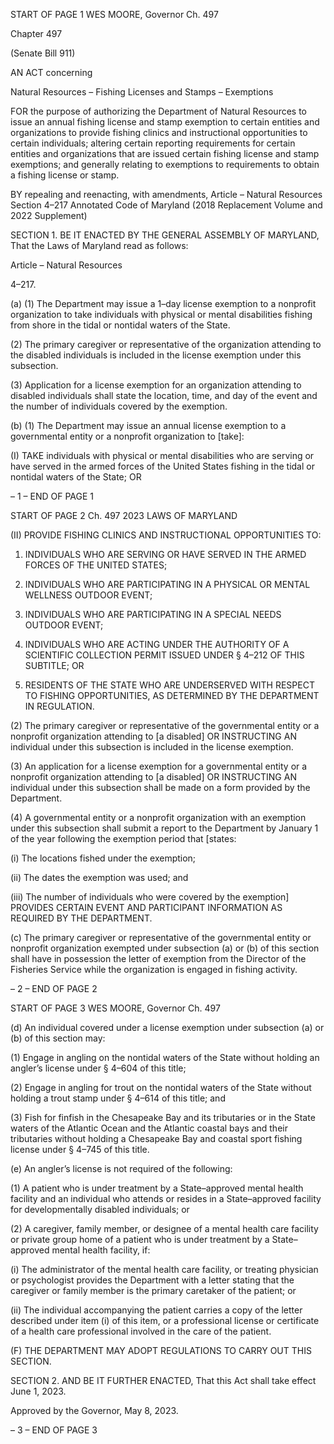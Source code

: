 START OF PAGE 1
WES MOORE, Governor Ch. 497

Chapter 497

(Senate Bill 911)

AN ACT concerning

Natural Resources – Fishing Licenses and Stamps – Exemptions

FOR the purpose of authorizing the Department of Natural Resources to issue an annual
fishing license and stamp exemption to certain entities and organizations to provide
fishing clinics and instructional opportunities to certain individuals; altering certain
reporting requirements for certain entities and organizations that are issued certain
fishing license and stamp exemptions; and generally relating to exemptions to
requirements to obtain a fishing license or stamp.

BY repealing and reenacting, with amendments,
Article – Natural Resources
Section 4–217
Annotated Code of Maryland
(2018 Replacement Volume and 2022 Supplement)

SECTION 1. BE IT ENACTED BY THE GENERAL ASSEMBLY OF MARYLAND,
That the Laws of Maryland read as follows:

Article – Natural Resources

4–217.

(a) (1) The Department may issue a 1–day license exemption to a nonprofit
organization to take individuals with physical or mental disabilities fishing from shore in
the tidal or nontidal waters of the State.

(2) The primary caregiver or representative of the organization attending
to the disabled individuals is included in the license exemption under this subsection.

(3) Application for a license exemption for an organization attending to
disabled individuals shall state the location, time, and day of the event and the number of
individuals covered by the exemption.

(b) (1) The Department may issue an annual license exemption to a
governmental entity or a nonprofit organization to [take]:

(I) TAKE individuals with physical or mental disabilities who are
serving or have served in the armed forces of the United States fishing in the tidal or
nontidal waters of the State; OR

– 1 –
END OF PAGE 1

START OF PAGE 2
Ch. 497 2023 LAWS OF MARYLAND

(II) PROVIDE FISHING CLINICS AND INSTRUCTIONAL
OPPORTUNITIES TO:

1. INDIVIDUALS WHO ARE SERVING OR HAVE SERVED IN
THE ARMED FORCES OF THE UNITED STATES;

2. INDIVIDUALS WHO ARE PARTICIPATING IN A
PHYSICAL OR MENTAL WELLNESS OUTDOOR EVENT;

3. INDIVIDUALS WHO ARE PARTICIPATING IN A SPECIAL
NEEDS OUTDOOR EVENT;

4. INDIVIDUALS WHO ARE ACTING UNDER THE
AUTHORITY OF A SCIENTIFIC COLLECTION PERMIT ISSUED UNDER § 4–212 OF THIS
SUBTITLE; OR

5. RESIDENTS OF THE STATE WHO ARE UNDERSERVED
WITH RESPECT TO FISHING OPPORTUNITIES, AS DETERMINED BY THE DEPARTMENT
IN REGULATION.

(2) The primary caregiver or representative of the governmental entity or
a nonprofit organization attending to [a disabled] OR INSTRUCTING AN individual under
this subsection is included in the license exemption.

(3) An application for a license exemption for a governmental entity or a
nonprofit organization attending to [a disabled] OR INSTRUCTING AN individual under
this subsection shall be made on a form provided by the Department.

(4) A governmental entity or a nonprofit organization with an exemption
under this subsection shall submit a report to the Department by January 1 of the year
following the exemption period that [states:

(i) The locations fished under the exemption;

(ii) The dates the exemption was used; and

(iii) The number of individuals who were covered by the exemption]
PROVIDES CERTAIN EVENT AND PARTICIPANT INFORMATION AS REQUIRED BY THE
DEPARTMENT.

(c) The primary caregiver or representative of the governmental entity or
nonprofit organization exempted under subsection (a) or (b) of this section shall have in
possession the letter of exemption from the Director of the Fisheries Service while the
organization is engaged in fishing activity.

– 2 –
END OF PAGE 2

START OF PAGE 3
WES MOORE, Governor Ch. 497

(d) An individual covered under a license exemption under subsection (a) or (b) of
this section may:

(1) Engage in angling on the nontidal waters of the State without holding
an angler’s license under § 4–604 of this title;

(2) Engage in angling for trout on the nontidal waters of the State without
holding a trout stamp under § 4–614 of this title; and

(3) Fish for finfish in the Chesapeake Bay and its tributaries or in the State
waters of the Atlantic Ocean and the Atlantic coastal bays and their tributaries without
holding a Chesapeake Bay and coastal sport fishing license under § 4–745 of this title.

(e) An angler’s license is not required of the following:

(1) A patient who is under treatment by a State–approved mental health
facility and an individual who attends or resides in a State–approved facility for
developmentally disabled individuals; or

(2) A caregiver, family member, or designee of a mental health care facility
or private group home of a patient who is under treatment by a State–approved mental
health facility, if:

(i) The administrator of the mental health care facility, or treating
physician or psychologist provides the Department with a letter stating that the caregiver
or family member is the primary caretaker of the patient; or

(ii) The individual accompanying the patient carries a copy of the
letter described under item (i) of this item, or a professional license or certificate of a health
care professional involved in the care of the patient.

(F) THE DEPARTMENT MAY ADOPT REGULATIONS TO CARRY OUT THIS
SECTION.

SECTION 2. AND BE IT FURTHER ENACTED, That this Act shall take effect June
1, 2023.

Approved by the Governor, May 8, 2023.

– 3 –
END OF PAGE 3